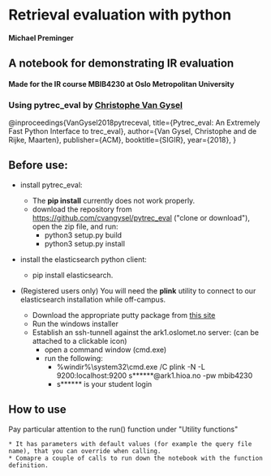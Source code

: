 # Retrieval evaluation with python
#### Michael Preminger

## A notebook for demonstrating IR evaluation 

#### Made for the IR course MBIB4230 at Oslo Metropolitan University

### Using pytrec_eval by <a href="http://chri.stophr.be/">Christophe Van Gysel</a> <div class="cite2c-biblio"></div><div class="cite2c-biblio"></div> 
@inproceedings{VanGysel2018pytreceval,
  title={Pytrec\_eval: An Extremely Fast Python Interface to trec\_eval},
  author={Van Gysel, Christophe and de Rijke, Maarten},
  publisher={ACM},
  booktitle={SIGIR},
  year={2018},
}

## Before use:
* install pytrec_eval: 
  * The **pip install** currently does not work properly. 
  * download the repository from https://github.com/cvangysel/pytrec_eval ("clone or download"), open the zip file, and run:
    * python3 setup.py build
    * python3 setup.py install

* install the elasticsearch python client: 
  * pip install elasticsearch.


* (Registered users only) You will need the **plink** utility to connect to our elasticsearch installation while off-campus.
  * Download the appropriate putty package from [this site](https://www.chiark.greenend.org.uk/~sgtatham/putty/latest.html)
  * Run the windows installer
  * Establish an ssh-tunnell against the ark1.oslomet.no server: (can be attached to a clickable icon)
    * open a command window (cmd.exe)
    * run the following: 
	  * %windir%\system32\cmd.exe /C plink -N  -L 9200:localhost:9200 s******@ark1.hioa.no -pw mbib4230
	  * s****** is your student login


## How to use
Pay particular attention to the run() function under "Utility functions"

    * It has parameters with default values (for example the query file name), that you can override when calling. 
    * Comapre a couple of calls to run down the notebook with the function definition. 



